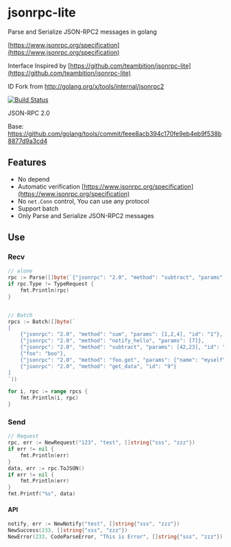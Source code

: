 # jsonrpc-lite

Parse and Serialize JSON-RPC2 messages in golang

[https://www.jsonrpc.org/specification](https://www.jsonrpc.org/specification)

Interface Inspired by [https://github.com/teambition/jsonrpc-lite](https://github.com/teambition/jsonrpc-lite)

ID Fork from http://golang.org/x/tools/internal/jsonrpc2

[![Build Status](https://travis-ci.org/SB-IM/jsonrpc2.svg?branch=master)](https://travis-ci.org/SB-IM/jsonrpc2)

JSON-RPC 2.0

Base: https://github.com/golang/tools/commit/feee8acb394c170fe9eb4eb9f538b8877d9a3cd4

## Features

- No depend
- Automatic verification [https://www.jsonrpc.org/specification](https://www.jsonrpc.org/specification)
- No `net.Conn` control, You can use any protocol
- Support batch
- Only Parse and Serialize JSON-RPC2 messages

## Use

### Recv

```go
// alone
rpc := Parse([]byte(`{"jsonrpc": "2.0", "method": "subtract", "params": {"subtrahend": 23, "minuend": 42}, "id": 3}`))
if rpc.Type != TypeRequest {
	fmt.Println(rpc)
}


// Batch
rpcs := Batch([]byte(`
[
	{"jsonrpc": "2.0", "method": "sum", "params": [1,2,4], "id": "1"},
	{"jsonrpc": "2.0", "method": "notify_hello", "params": [7]},
	{"jsonrpc": "2.0", "method": "subtract", "params": [42,23], "id": "2"},
	{"foo": "boo"},
	{"jsonrpc": "2.0", "method": "foo.get", "params": {"name": "myself"}, "id": "5"},
	{"jsonrpc": "2.0", "method": "get_data", "id": "9"}
]
`))

for i, rpc := range rpcs {
	fmt.Println(i, rpc)
}
```

### Send

```go
// Request
rpc, err := NewRequest("123", "test", []string{"sss", "zzz"})
if err != nil {
	fmt.Println(err)
}
data, err := rpc.ToJSON()
if err != nil {
	fmt.Println(err)
}
fmt.Printf("%s", data)
```

#### API

```go
notify, err := NewNotify("test", []string{"sss", "zzz"})
NewSuccess(233, []string{"sss", "zzz"})
NewError(233, CodeParseError, "This is Error", []string{"sss", "zzz"})
```

